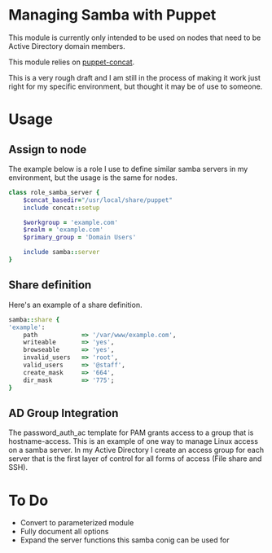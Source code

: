 Managing Samba with Puppet
=====================

This module is currently only intended to be used on nodes that need to be Active Directory domain members.

This module relies on [puppet-concat](https://github.com/ripienaar/puppet-concat).

This is a very rough draft and I am still in the process of making it work just right for my specific environment, but thought it may be of use to someone.

Usage 
============

Assign to node
---------------

The example below is a role I use to define similar samba servers in my environment, but the usage is the same for nodes.

```ruby
class role_samba_server {
	$concat_basedir="/usr/local/share/puppet"
	include concat::setup

	$workgroup = 'example.com'
	$realm = 'example.com'
	$primary_group = 'Domain Users'

	include samba::server
}
```

Share definition
--------------

Here's an example of a share definition.

```ruby
samba::share {
'example':
	path			=> '/var/www/example.com',
	writeable		=> 'yes',
	browseable		=> 'yes',
	invalid_users	=> 'root',
	valid_users		=> '@staff',
	create_mask		=> '664',
	dir_mask		=> '775';
}
```

AD Group Integration
--------------------

The password_auth_ac template for PAM grants access to a group that is hostname-access.  This is an example of one way to manage Linux access on a samba server.  In my Active Directory I create an access group for each server that is the first layer of control for all forms of access (File share and SSH).


To Do
======

* Convert to parameterized module
* Fully document all options
* Expand the server functions this samba conig can be used for
